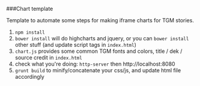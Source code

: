 ###Chart template

Template to automate some steps for making iframe charts for TGM stories.

1. `npm install`
2. `bower install` will do highcharts and jquery, or you can `bower install` other stuff (and update script tags in `index.html`)
3. `chart.js` provides some common TGM fonts and colors, title / dek / source credit in `index.html`
4. check what you're doing: `http-server` then http://localhost:8080
5. `grunt build` to minify/concatenate your css/js, and update html file accordingly